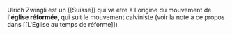 Ulrich Zwingli est un [[Suisse]] qui va être à l'origine du mouvement de **l'église réformée**, qui suit le mouvement calviniste (voir la note à ce propos dans [[L'Eglise au temps de réforme]])